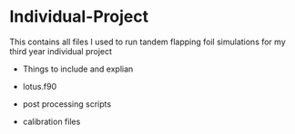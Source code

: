 # Individual-Project
This contains all files I used to run tandem flapping foil simulations for my third year individual project

- Things to include and explian
-   lotus.f90
-   post processing scripts

-   calibration files
